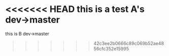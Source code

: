 <<<<<<< HEAD
this is a test A's dev->master
=======
this is B dev->master
>>>>>>> 42c3ee2b0666c89c069b52ae4856cfc352e15995
